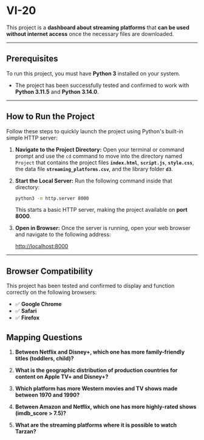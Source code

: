 # VI-20

This project is a **dashboard about streaming platforms** that **can be used without internet access** once the necessary files are downloaded. 

***

## Prerequisites

To run this project, you must have **Python 3** installed on your system.

* The project has been successfully tested and confirmed to work with **Python 3.11.5** and **Python 3.14.0**.

***

## How to Run the Project

Follow these steps to quickly launch the project using Python's built-in simple HTTP server:

1.  **Navigate to the Project Directory:**
    Open your terminal or command prompt and use the `cd` command to move into the directory named `Project` that contains the project files **`index.html`**, **`script.js`**, **`style.css`**, the data file **`streaming_platforms.csv`**, and the library folder **`d3`**.

2.  **Start the Local Server:**
    Run the following command inside that directory:

    ```bash
    python3 -m http.server 8000
    ```
    This starts a basic HTTP server, making the project available on **port 8000**.

3.  **Open in Browser:**
    Once the server is running, open your web browser and navigate to the following address:

    [http://localhost:8000](http://localhost:8000)

***

## Browser Compatibility

This project has been tested and confirmed to display and function correctly on the following browsers:

* ✅ **Google Chrome**
* ✅ **Safari**
* ✅ **Firefox**

## Mapping Questions

1. **Between Netflix and Disney+, which one has more family-friendly titles (toddlers, child)?**

2. **What is the geographic distribution of production countries for content on Apple TV+ and Disney+?**

3. **Which platform has more Western movies and TV shows made between 1970 and 1990?**

4. **Between Amazon and Netflix, which one has more highly-rated shows (imdb_score > 7.5)?**

5. **What are the streaming platforms where it is possible to watch Tarzan?**
